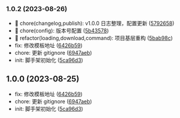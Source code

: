 ## <small>1.0.2 (2023-08-26)</small>

* 🐳 chore(changelog,publish): v1.0.0 日志整理，配置更新 ([5792658](https://github.com/Jamartin-create/mdu-cli/commit/5792658))
* 🐳 chore(config): 版本号配置 ([5b43578](https://github.com/Jamartin-create/mdu-cli/commit/5b43578))
* 🦄 refactor(loading,download,command): 项目基层重构 ([5bab98c](https://github.com/Jamartin-create/mdu-cli/commit/5bab98c))
* fix: 修改模板地址 ([6426b59](https://github.com/Jamartin-create/mdu-cli/commit/6426b59))
* chore: 更新 gitignore ([6947aeb](https://github.com/Jamartin-create/mdu-cli/commit/6947aeb))
* init: 脚手架初始化 ([5ca96d3](https://github.com/Jamartin-create/mdu-cli/commit/5ca96d3))



## 1.0.0 (2023-08-25)

* fix: 修改模板地址 ([6426b59](https://github.com/Jamartin-create/mdu-cli/commit/6426b59))
* chore: 更新 gitignore ([6947aeb](https://github.com/Jamartin-create/mdu-cli/commit/6947aeb))
* init: 脚手架初始化 ([5ca96d3](https://github.com/Jamartin-create/mdu-cli/commit/5ca96d3))



